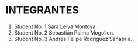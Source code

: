 # INTEGRANTES
1. Student No. 1 Sara Leiva Montoya.
1. Student No. 2 Sebastián Palma Mogollon.
1. Student No. 3 Andres Felipe Rodriguez Sanabria.